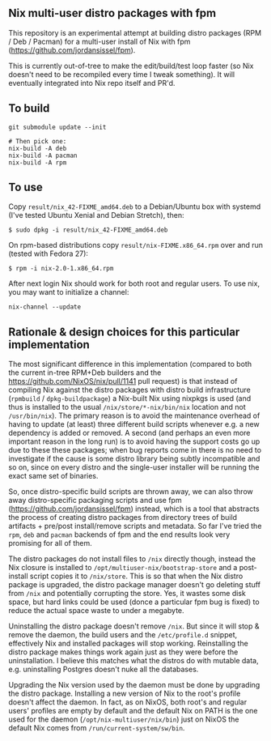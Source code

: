Nix multi-user distro packages with fpm
---------------------------------------

This repository is an experimental attempt at building distro packages (RPM / Deb / Pacman) for a multi-user install of Nix with fpm (https://github.com/jordansissel/fpm).

This is currently out-of-tree to make the edit/build/test loop faster (so Nix doesn't need to be recompiled every time I tweak something).
It will eventually integrated into Nix repo itself and PR'd.

## To build

````
git submodule update --init

# Then pick one:
nix-build -A deb
nix-build -A pacman
nix-build -A rpm
````

## To use

Copy `result/nix_42-FIXME_amd64.deb` to a Debian/Ubuntu box with systemd (I've tested Ubuntu Xenial and Debian Stretch), then:

```console
$ sudo dpkg -i result/nix_42-FIXME_amd64.deb
```

On rpm-based distributions copy `result/nix-FIXME.x86_64.rpm` over and run (tested with Fedora 27):

```console
$ rpm -i nix-2.0-1.x86_64.rpm
```

After next login Nix should work for both root and regular users.
To use nix, you may want to initialize a channel:

```
nix-channel --update
```

## Rationale & design choices for this particular implementation

The most significant difference in this implementation (compared to both the current in-tree RPM+Deb builders and the https://github.com/NixOS/nix/pull/1141 pull request)
is that instead of compiling Nix against the distro packages with distro build infrastructure (`rpmbuild` / `dpkg-buildpackage`) a Nix-built Nix using nixpkgs is used (and thus is installed to the usual `/nix/store/*-nix/bin/nix` location and not `/usr/bin/nix`).
The primary reason is to avoid the maintenance overhead of having to update (at least) three different build scripts whenever e.g. a new dependency is added or removed.
A second (and perhaps an even more important reason in the long run) is to avoid having the support costs go up due to these these packages; when bug reports come in there is no need to investigate if the cause is some distro library being subtly incompatible and so on,
since on every distro and the single-user installer will be running the exact same set of binaries.

So, once distro-specific build scripts are thrown away, we can also throw away distro-specific packaging scripts and use fpm (https://github.com/jordansissel/fpm) instead,
which is a tool that abstracts the process of creating distro packages from directory trees of build artifacts + pre/post install/remove scripts and metadata.
So far I've tried the `rpm`, `deb` and `pacman` backends of fpm and the end results look very promising for all of them.

The distro packages do not install files to `/nix` directly though, instead the Nix closure is installed to `/opt/multiuser-nix/bootstrap-store` and a post-install script copies it to `/nix/store`.
This is so that when the Nix distro package is upgraded, the distro package manager doesn't go deleting stuff from `/nix` and potentially corrupting the store.
Yes, it wastes some disk space, but hard links could be used (donce a particular fpm bug is fixed) to reduce the actual space waste to under a megabyte.

Uninstalling the distro package doesn't remove `/nix`. But since it will stop & remove the daemon, the build users and the `/etc/profile.d` snippet, effectively Nix and installed packages will stop working.
Reinstalling the distro package makes things work again just as they were before the uninstallation. I believe this matches what the distros do with mutable data, e.g. uninstalling Postgres doesn't nuke all the databases.

Upgrading the Nix version used by the daemon must be done by upgrading the distro package.
Installing a new version of Nix to the root's profile doesn't affect the daemon.
In fact, as on NixOS, both root's and regular users' profiles are empty by default and the default Nix on PATH is the one used for the daemon (`/opt/nix-multiuser/nix/bin`) just on NixOS the default Nix comes from `/run/current-system/sw/bin`.
